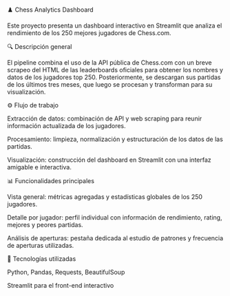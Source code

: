 ♟️ Chess Analytics Dashboard

Este proyecto presenta un dashboard interactivo en Streamlit que analiza el rendimiento de los 250 mejores jugadores de Chess.com.

🔍 Descripción general

El pipeline combina el uso de la API pública de Chess.com con un breve scrapeo del HTML de las leaderboards oficiales para obtener los nombres y datos de los jugadores top 250.
Posteriormente, se descargan sus partidas de los últimos tres meses, que luego se procesan y transforman para su visualización.

⚙️ Flujo de trabajo

Extracción de datos: combinación de API y web scraping para reunir información actualizada de los jugadores.

Procesamiento: limpieza, normalización y estructuración de los datos de las partidas.

Visualización: construcción del dashboard en Streamlit con una interfaz amigable e interactiva.

📊 Funcionalidades principales

Vista general: métricas agregadas y estadísticas globales de los 250 jugadores.

Detalle por jugador: perfil individual con información de rendimiento, rating, mejores y peores partidas.

Análisis de aperturas: pestaña dedicada al estudio de patrones y frecuencia de aperturas utilizadas.

🧠 Tecnologías utilizadas

Python, Pandas, Requests, BeautifulSoup

Streamlit para el front-end interactivo
